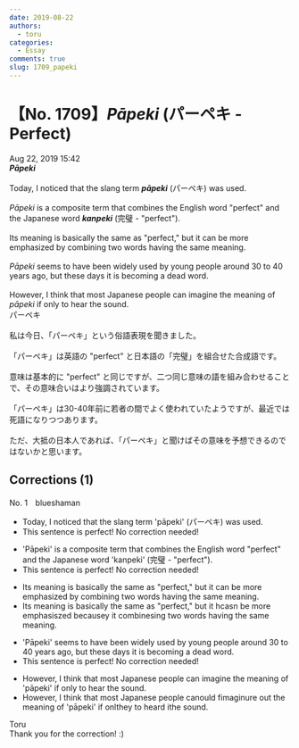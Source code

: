 ```yaml
---
date: 2019-08-22
authors:
  - toru
categories:
  - Essay
comments: true
slug: 1709_papeki
---
```


# 【No. 1709】<strong><em>Pāpeki</strong></em> (パーペキ - Perfect)
<div class="date">Aug 22, 2019 15:42</div>
<div id="post"><div id="body_show_ori">
<strong><em>Pāpeki</strong></em><br/><br/>Today, I noticed that the slang term <strong><em>pāpeki</em></strong> (パーペキ) was used.<br/><br/><em>Pāpeki</em> is a composite term that combines the English word "perfect" and the Japanese word <strong><em>kanpeki</em></strong> (完璧 - "perfect").<br/><br/>Its meaning is basically the same as "perfect," but it can be more emphasized by combining two words having the same meaning.<br/><br/><em>Pāpeki</em> seems to have been widely used by young people around 30 to 40 years ago, but these days it is becoming a dead word.<br/><br/>However, I think that most Japanese people can imagine the meaning of <em>pāpeki</em> if only to hear the sound.
</div></div>

<!-- more -->

<div id="post_ja"><div id="body_show_mo">
パーペキ<br/><br/>私は今日、「パーペキ」という俗語表現を聞きました。<br/><br/>「パーペキ」は英語の "perfect" と日本語の「完璧」を組合せた合成語です。<br/><br/>意味は基本的に "perfect" と同じですが、二つ同じ意味の語を組み合わせることで、その意味合いはより強調されています。<br/><br/>「パーペキ」は30-40年前に若者の間でよく使われていたようですが、最近では死語になりつつあります。<br/><br/>ただ、大抵の日本人であれば、「パーペキ」と聞けばその意味を予想できるのではないかと思います。
</div></div>

## Corrections (1)
<div id="block"><div class="first_name"> No. 1　<span class="just_name">blueshaman</span></div><div id="block2">
<ul class="correction_field">
<li class="incorrect">Today, I noticed that the slang term 'pāpeki' (パーペキ) was used.</li>
<li class="corrected perfect">This sentence is perfect! No correction needed!</li>
</ul>
<ul class="correction_field">
<li class="incorrect">'Pāpeki' is a composite term that combines the English word "perfect" and the Japanese word 'kanpeki' (完璧 - "perfect").</li>
<li class="corrected perfect">This sentence is perfect! No correction needed!</li>
</ul>
<ul class="correction_field">
<li class="incorrect">Its meaning is basically the same as "perfect," but it can be more emphasized by combining two words having the same meaning.</li>
<li class="corrected correct">
Its meaning is basically the same as "perfect," but it <span class="f_red">h</span><span class="f_gray"><span class="sline">c</span></span>a<span class="f_red">s</span><span class="f_gray"><span class="sline">n</span></span> <span class="f_gray"><span class="sline">be </span></span>more emphasi<span class="f_red">s</span><span class="f_gray"><span class="sline">zed</span></span> b<span class="f_red">ecause</span><span class="f_gray"><span class="sline">y</span></span> <span class="f_red">it </span>combin<span class="f_red">es</span><span class="f_gray"><span class="sline">ing</span></span> two words having the same meaning.
</li>
</ul>
<ul class="correction_field">
<li class="incorrect">'Pāpeki' seems to have been widely used by young people around 30 to 40 years ago, but these days it is becoming a dead word.</li>
<li class="corrected perfect">This sentence is perfect! No correction needed!</li>
</ul>
<ul class="correction_field">
<li class="incorrect">However, I think that most Japanese people can imagine the meaning of 'pāpeki' if only to hear the sound.</li>
<li class="corrected correct">
However, I think that most Japanese people c<span class="f_gray"><span class="sline">an</span></span><span class="f_red">ould</span> <span class="f_red">f</span>i<span class="f_gray"><span class="sline">ma</span></span>g<span class="f_gray"><span class="sline">in</span></span><span class="f_red">ur</span>e <span class="f_red">ou</span>t<span class="f_red"> t</span>he meaning of 'pāpeki' if <span class="f_gray"><span class="sline">onl</span></span><span class="f_red">the</span>y <span class="f_gray"><span class="sline">to </span></span>hear<span class="f_red">d</span> <span class="f_red">i</span>t<span class="f_gray"><span class="sline">he sound</span></span>.
</li>
</ul>
</div><div class="name"><span class="just_name">Toru</span><br>
Thank you for the correction! :)
</div>
</div>
